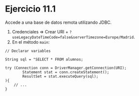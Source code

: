 # Ejercicio 11.1

Accede a una base de datos remota utilizando JDBC.

1. Credenciales => Crear URI + `?useLegacyDateTimeCode=false&serverTimezone=Europe/Madrid`.
2. En el método `main`:
```
// Declarar variables

String sql = "SELECT * FROM alumnos;

try (Connection conn = DriverManager.getConnection(URI);
		Statement stat = conn.createStatement();
		ResultSet = stat.executeQuery(sql);
){
	// ...
}
```